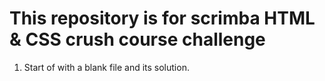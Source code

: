 # This repository is for scrimba HTML & CSS crush course challenge

1. Start of with a blank file and its solution.
